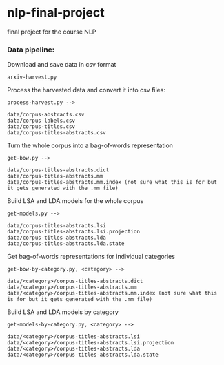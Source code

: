 # nlp-final-project
final project for the course NLP

### Data pipeline:

Download and save data in csv format

    arxiv-harvest.py 
    

Process the harvested data and convert it into csv files: 
    
    process-harvest.py -->

    data/corpus-abstracts.csv
    data/corpus-labels.csv
    data/corpus-titles.csv
    data/corpus-titles-abstracts.csv
    

Turn the whole corpus into a bag-of-words representation

    get-bow.py -->
    
    data/corpus-titles-abstracts.dict
    data/corpus-titles-abstracts.mm
    data/corpus-titles-abstracts.mm.index (not sure what this is for but it gets generated with the .mm file)


Build LSA and LDA models for the whole corpus
    
    get-models.py -->

    data/corpus-titles-abstracts.lsi
    data/corpus-titles-abstracts.lsi.projection
    data/corpus-titles-abstracts.lda
    data/corpus-titles-abstracts.lda.state

Get bag-of-words representations for individual categories

    get-bow-by-category.py, <category> -->
    
    data/<category>/corpus-titles-abstracts.dict
    data/<category>/corpus-titles-abstracts.mm
    data/<category>/corpus-titles-abstracts.mm.index (not sure what this is for but it gets generated with the .mm file)


Build LSA and LDA models by category
    
    get-models-by-category.py, <category> -->
    
    data/<category>/corpus-titles-abstracts.lsi
    data/<category>/corpus-titles-abstracts.lsi.projection
    data/<category>/corpus-titles-abstracts.lda
    data/<category>/corpus-titles-abstracts.lda.state